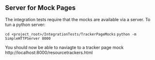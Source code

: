 ## Server for Mock Pages

The integration tests require that the mocks are available via a server. To tun a python server:

`cd <project_root>/IntegrationTests/TrackerPageMocks`
`python -m SimpleHTTPServer 8000`

You should now be able to naviagte to a tracker page mock http://localhost:8000/resourcetrackers.html
